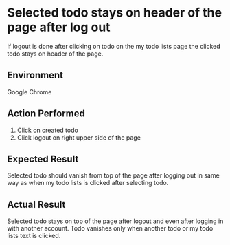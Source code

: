 # Selected todo stays on header of the page after log out

If logout is done after clicking on todo on the my todo lists page the clicked todo stays on header of 
the page. 

## Environment

Google Chrome

## Action Performed

1. Click on created todo
2. Click logout on right upper side of the page


## Expected Result

Selected todo should vanish from top of the page after logging out in same way as when my todo lists is clicked after selecting todo.

## Actual Result

Selected todo stays on top of the page after logout and even after logging in with another account. Todo vanishes only when another todo or my todo lists text is clicked.

